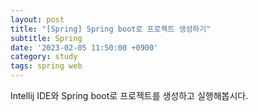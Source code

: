 ```yaml
---
layout: post
title: "[Spring] Spring boot로 프로젝트 생성하기"
subtitle: Spring
date: '2023-02-05 11:50:00 +0900'
category: study
tags: spring web
---
```


Intellij IDE와 Spring boot로 프로젝트를 생성하고 실행해봅시다.